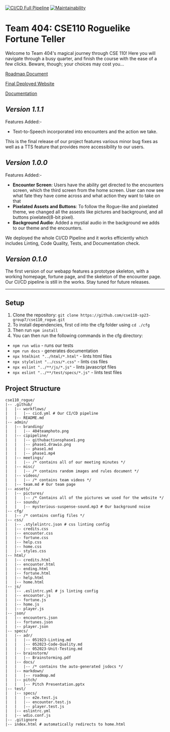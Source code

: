 [![CI/CD Full Pipeline](https://github.com/cse110-sp23-group7/cse110_rogue/actions/workflows/cicd.yml/badge.svg?branch=master)](https://github.com/cse110-sp23-group7/cse110_rogue/actions/workflows/cicd.yml)
[![Maintainability](https://api.codeclimate.com/v1/badges/9ac5b25d8286395a9b45/maintainability)](https://codeclimate.com/github/cse110-sp23-group7/cse110_rogue/maintainability)

# Team 404: CSE110 Roguelike Fortune Teller 
Welcome to Team 404's magical journey through CSE 110! Here you will navigate through a busy quarter, and finish the course with the ease of a few clicks. Beware, though; your choices may cost you...

[Roadmap Document](../specs/markdown/roadmap.md)

[Final Deployed Website](https://cse110-sp23-group7.github.io/cse110_rogue/html/home.html)

[Documentation](../specs/docs)

## **_Version 1.1.1_**
Features Added:-
- Text-to-Speech incorporated into encounters and the action we take.

This is the final release of our project features various minor bug fixes as well as a TTS feature that provides more accessibility to our users.

## **_Version 1.0.0_**
Features Added:-
- **Encounter Screen**: Users have the ability get directed to the encounters screen, which the third screen from the home screen. User can now see what fate they have come across and what action they want to take on that 
- **Pixelated Assets and Buttons**: To follow the Rogue-like and pixelated theme, we changed all the assests like pictures and background, and all buttons pixelated(8-bit pixel). 
- **Background Audio**: Added a mystial audio in the background we adds to our theme and the encounters. 

We deployed the whole CI/CD Pipeline and it works efficiently  which includes Linting, Code Quality, Tests, and Documentation check. 

## **_Version 0.1.0_**
The first version of our webapp features a prototype skeleton, with a working homepage, fortune page, and the skeleton of the encounter page. Our CI/CD pipeline is still in the works. Stay tuned for future releases.

---

## Setup
1. Clone the repository: `git clone https://github.com/cse110-sp23-group7/cse110_rogue.git`
2. To install dependencies, first cd into the cfg folder using `cd ./cfg`
3. Then run `npm install`
4. You can then run the following commands in the cfg directory:
- `npm run wdio` - runs our tests
- `npm run docs` - generates documentation
- `npx htmlhint "../html/*.html"` - lints html files
- `npx stylelint "../css/*.css"` - lints css files
- `npx eslint "../**/js/*.js"` - lints javascript files
- `npx eslint "../**/test/specs/*.js"` - lints test files

## Project Structure
```
cse110_rogue/
|-- .github/
|   |-- workflows/
|   |   |-- cicd.yml # Our CI/CD pipeline
|   |-- README.md
|-- admin/
|   |-- branding/
|   |   |-- 404teamphoto.png
|   |-- cipipeline/
|   |   |-- githubactionsphase1.png
|   |   |-- phase1.drawio.png
|   |   |-- phase1.md
|   |   |-- phase1.mp4
|   |-- meetings/
|   |   |-- /* contains all of our meeting minutes */
|   |-- misc/
|   |   |-- /* contains random images and rules document */
|   |-- videos/
|   |   |-- /* contains team videos */
|   |-- team.md # Our team page
|-- assets/
|   |-- pictures/
|   |   |-- /* Contains all of the pictures we used for the website */
|   |-- sounds/
|   |   |-- mysterious-suspense-sound.mp3 # Our background noise
|-- cfg/
|   |-- /* contains config files */
|-- css/
|   |-- .stylelintrc.json # css linting config
|   |-- credits.css
|   |-- encounter.css
|   |-- fortune.css
|   |-- help.css
|   |-- home.css
|   |-- styles.css
|-- html/
|   |-- credits.html
|   |-- encounter.html
|   |-- ending.html
|   |-- fortune.html
|   |-- help.html
|   |-- home.html
|-- js/
|   |-- .eslintrc.yml # js linting config
|   |-- encounter.js
|   |-- fortune.js
|   |-- home.js
|   |-- player.js
|-- json/
|   |-- encounters.json
|   |-- fortunes.json
|   |-- player.json
|-- specs/
|   |-- adr/
|   |   |-- 051923-Linting.md
|   |   |-- 052023-Code-Quality.md
|   |   |-- 052023-Unit-Testing.md
|   |-- brainstorm/
|   |   |-- Brainstorming.pdf
|   |-- docs/
|   |   |-- /* contains the auto-generated jsdocs */
|   |-- markdown/
|   |   |-- roadmap.md
|   |-- pitch/
|   |   |-- Pitch Presentation.pptx
|-- test/
|   |-- specs/
|   |   |-- e2e.test.js
|   |   |-- encounter.test.js
|   |   |-- player.test.js
|   |-- eslintrc.yml
|   |-- wdio.conf.js
|-- .gitignore
|-- index.html # automatically redirects to home.html
